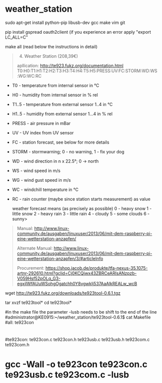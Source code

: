 # weather_station

sudo apt-get install python-pip libusb-dev gcc make vim git 

pip install gspread oauth2client (if you experience an error apply "export LC_ALL=C"


make all (read below the instructions in detail)


> 4. Weather Station (208,39€)
>
> apllication: http://te923.fukz.org/documentation.html
T0:H0:T1:H1:T2:H2:T3:H3:T4:H4:T5:H5:PRESS:UV:FC:STORM:WD:WS:WG:WC:RC

-  T0    - temperature from internal sensor in °C
-  H0    - humidity from internal sensor in % rel
-  T1..5 - temperature from external sensor 1..4 in °C
-  H1..5 - humidity from external sensor 1...4 in % rel
-  PRESS - air pressure in mBar
-  UV    - UV index from UV sensor
-  FC    - station forecast, see below for more details
-  STORM - stormwarning; 0 - no warning, 1 - fix your dog
-  WD    - wind direction in n x 22.5°; 0 -> north
-  WS    - wind speed in m/s
-  WG    - wind gust speed in m/s
-  WC    - windchill temperature in °C
-  RC    - rain counter (maybe since station starts measurement) as value


   weather forecast means (as precisely as possible)
     0 - heavy snow
     1 - little snow
     2 - heavy rain
     3 - little rain
     4 - cloudy
     5 - some clouds
     6 - sunny>
> Manual: http://www.linux-community.de/ausgaben/linuxuser/2013/06/mit-dem-raspberry-pi-eine-wetterstation-anzapfen/
>
> Alternate Manual: http://www.linux-community.de/ausgaben/linuxuser/2013/06/mit-dem-raspberry-pi-eine-wetterstation-anzapfen/3/#articleInfo
>
> Procurement: https://shop.jacob.de/produkte/tfa-nexus-35.1075-artnr-292610.html?gclid=Cj0KCQjwx43ZBRCeARIsANzpzb-V059Hsf52pOLq_G3-egxjIWfAUuWSohgOgatchh0Y8vgwkIj537AaAlkREALw_wcB

wget http://te923.fukz.org/downloads/te923tool-0.6.1.tgz

tar xvzf te923tool*
cd te923tool*

#in the make file the parameter -lusb needs to be shift to the end of the line
#administrator@KE0915:~/weather_station/te923tool-0.6.1$ cat Makefile 
#all: te923con 
#
#
#te923con: te923con.c te923con.h te923usb.c te923usb.h te923com.c te923com.h
#	gcc -Wall  -o te923con te923con.c te923usb.c te923com.c -lusb



